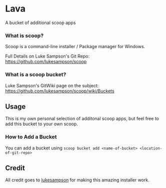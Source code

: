 # Lava
A bucket of additional scoop apps

### What is scoop?
Scoop is a command-line installer / Package manager for Windows.

Full Details on Luke Sampson's Git Repo: https://github.com/lukesampson/scoop

### What is a scoop bucket?
Luke Sampson's GitWiki page on the subject: https://github.com/lukesampson/scoop/wiki/Buckets

## Usage
This is my own personal selection of additonal scoop apps, but 
feel free to add this bucket to your own scoop.

### How to Add a Bucket
You can add a bucket using
``` scoop bucket add <name-of-bucket> <location-of-git-repo> ```

## Credit
All credit goes to [lukesampson](https://github.com/lukesampson) for making this amazing installer work.
